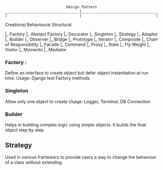 


                                Design Pattern
    __________________________________|___________________________________
    |                                 |                                  |
Creational                      Behavioural                         Structural

|_  Factory
|_  Abstact Factory                                                 |_ Decorator
|_  Singleton                   |_ Strategy                         |_ Adaptor
|_  Builder                     |_ Observer                         |_ Bridge
|_  Prototype                   |_ Iterator                         |_ Composite
                                |_ Chain of Responsibility          |_ Facade
                                |_ Command                          |_ Proxy
                                |_ State                            |_ Fly Weight
                                |_ Visitor
                                |_ Momento
                                |_ Mediator


### Factory :

Define an interface to create object but defer object instantiation at run time. 
Usage: Django test Factory methods

### Singleton
Allow only one object to create
Usage: Logger, Terminal, DB Connection


### Builder
Helps in building complex logic using simple objects. It builds the final object step by step


## Strategy
Used in various framewors to provide users a way to change the behaviour of a class without extending. 

